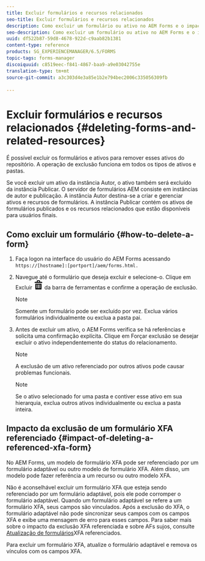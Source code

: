 ```yaml
---
title: Excluir formulários e recursos relacionados
seo-title: Excluir formulários e recursos relacionados
description: Como excluir um formulário ou ativo no AEM Forms e o impacto nos ativos referenciados e referenciadores e formulários XFA.
seo-description: Como excluir um formulário ou ativo no AEM Forms e o impacto nos ativos referenciados e referenciadores e formulários XFA.
uuid: df522b87-59d8-4678-922d-c9aab82b1381
content-type: reference
products: SG_EXPERIENCEMANAGER/6.5/FORMS
topic-tags: forms-manager
discoiquuid: c8519eec-f841-4867-baa9-a9e03042755e
translation-type: tm+mt
source-git-commit: a3c303d4e3a85e1b2e794bec2006c335056309fb

---
```



# Excluir formulários e recursos relacionados {#deleting-forms-and-related-resources}

É possível excluir os formulários e ativos para remover esses ativos do repositório. A operação de exclusão funciona em todos os tipos de ativos e pastas.

Se você excluir um ativo da instância Autor, o ativo também será excluído da instância Publicar. O servidor de formulários AEM consiste em instâncias de autor e publicação. A instância Autor destina-se a criar e gerenciar ativos e recursos de formulários. A instância Publicar contém os ativos de formulários publicados e os recursos relacionados que estão disponíveis para usuários finais.

## Como excluir um formulário {#how-to-delete-a-form}

1. Faça logon na interface do usuário do AEM Forms acessando `https://[hostname]:[portport]/aem/forms.html.`
1. Navegue até o formulário que deseja excluir e selecione-o. Clique em Excluir ![aem6forms_delete2](assets/aem6forms_delete2.png) da barra de ferramentas e confirme a operação de exclusão.

   >[!NOTE]
   >
   >Somente um formulário pode ser excluído por vez. Exclua vários formulários individualmente ou exclua a pasta pai.

1. Antes de excluir um ativo, o AEM Forms verifica se há referências e solicita uma confirmação explícita. Clique em Forçar exclusão se desejar excluir o ativo independentemente do status do relacionamento.

   >[!NOTE]
   >
   >A exclusão de um ativo referenciado por outros ativos pode causar problemas funcionais.

   >[!NOTE]
   >
   >Se o ativo selecionado for uma pasta e contiver esse ativo em sua hierarquia, exclua outros ativos individualmente ou exclua a pasta inteira.

## Impacto da exclusão de um formulário XFA referenciado {#impact-of-deleting-a-referenced-xfa-form}

No AEM Forms, um modelo de formulário XFA pode ser referenciado por um formulário adaptável ou outro modelo de formulário XFA. Além disso, um modelo pode fazer referência a um recurso ou outro modelo XFA.

Não é aconselhável excluir um formulário XFA que esteja sendo referenciado por um formulário adaptável, pois ele pode corromper o formulário adaptável. Quando um formulário adaptável se refere a um formulário XFA, seus campos são vinculados. Após a exclusão do XFA, o formulário adaptável não pode sincronizar seus campos com os campos XFA e exibe uma mensagem de erro para esses campos. Para saber mais sobre o impacto da exclusão XFA referenciada e sobre AFs sujos, consulte [Atualização de formulários](/help/forms/using/get-xdp-pdf-documents-aem.md#p-updating-referenced-xfa-forms-p)XFA referenciados.

Para excluir um formulário XFA, atualize o formulário adaptável e remova os vínculos com os campos XFA.

